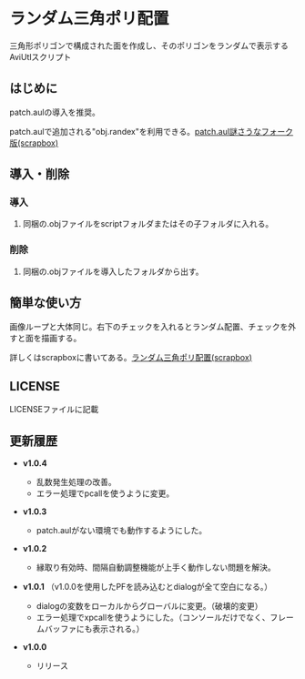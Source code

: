 # ランダム三角ポリ配置
三角形ポリゴンで構成された面を作成し、そのポリゴンをランダムで表示するAviUtlスクリプト

## はじめに
patch.aulの導入を推奨。

patch.aulで追加される"obj.randex"を利用できる。[patch.aul謎さうなフォーク版(scrapbox)](https://scrapbox.io/nazosauna/patch.aul)

## 導入・削除
### 導入
1. 同梱の.objファイルをscriptフォルダまたはその子フォルダに入れる。
### 削除
1. 同梱の.objファイルを導入したフォルダから出す。

## 簡単な使い方
画像ループと大体同じ。右下のチェックを入れるとランダム配置、チェックを外すと面を描画する。

詳しくはscrapboxに書いてある。[ランダム三角ポリ配置(scrapbox)](https://scrapbox.io/korarei/%E3%83%A9%E3%83%B3%E3%83%80%E3%83%A0%E4%B8%89%E8%A7%92%E3%83%9D%E3%83%AA%E9%85%8D%E7%BD%AE)

## LICENSE
LICENSEファイルに記載

## 更新履歴
- **v1.0.4**
  - 乱数発生処理の改善。
  - エラー処理でpcallを使うように変更。

- **v1.0.3**
  - patch.aulがない環境でも動作するようにした。

- **v1.0.2**
  - 縁取り有効時、間隔自動調整機能が上手く動作しない問題を解決。

- **v1.0.1** （v1.0.0を使用したPFを読み込むとdialogが全て空白になる。）
  - dialogの変数をローカルからグローバルに変更。（破壊的変更）
  - エラー処理でxpcallを使うようにした。（コンソールだけでなく、フレームバッファにも表示される。）

- **v1.0.0**
  - リリース